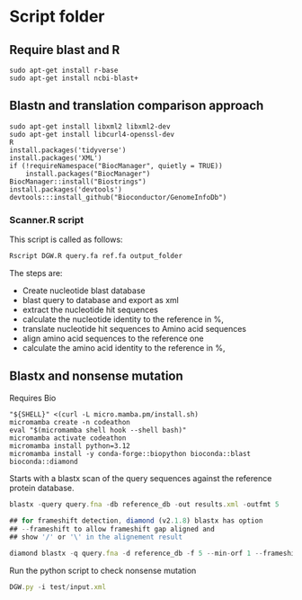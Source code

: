 # Script folder

## Require blast and R

```
sudo apt-get install r-base
sudo apt-get install ncbi-blast+
```

## Blastn and translation comparison approach


```
sudo apt-get install libxml2 libxml2-dev
sudo apt-get install libcurl4-openssl-dev
R
install.packages('tidyverse')
install.packages('XML')
if (!requireNamespace("BiocManager", quietly = TRUE))
    install.packages("BiocManager")
BiocManager::install("Biostrings")
install.packages('devtools')
devtools:::install_github("Bioconductor/GenomeInfoDb")

```

### Scanner.R script

This script is called as follows:

```bash
Rscript DGW.R query.fa ref.fa output_folder
```
The steps are:
- Create nucleotide blast database
- blast query to database and export as xml
- extract the nucleotide hit sequences
- calculate the nucleotide identity to the reference in %,
- translate nucleotide hit sequences to Amino acid sequences
- align amino acid sequences to the reference one
- calculate the amino acid identity to the reference in %,

## Blastx and nonsense mutation 

Requires Bio
```
"${SHELL}" <(curl -L micro.mamba.pm/install.sh)
micromamba create -n codeathon
eval "$(micromamba shell hook --shell bash)"
micromamba activate codeathon
micromamba install python=3.12
micromamba install -y conda-forge::biopython bioconda::blast bioconda::diamond
```

Starts with a blastx scan of the query sequences against the reference protein database.

```js
blastx -query query.fna -db reference_db -out results.xml -outfmt 5
```

```js
## for frameshift detection, diamond (v2.1.8) blastx has option 
## --frameshift to allow frameshift gap aligned and 
## show '/' or '\' in the alignement result

diamond blastx -q query.fna -d reference_db -f 5 --min-orf 1 --frameshift 15  -o results.xml
```

Run the python script to check nonsense mutation 

```js
DGW.py -i test/input.xml 
```
